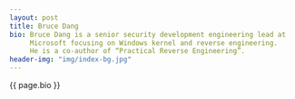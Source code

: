 ```yaml
---
layout: post
title: Bruce Dang
bio: Bruce Dang is a senior security development engineering lead at
     Microsoft focusing on Windows kernel and reverse engineering.
     He is a co-author of “Practical Reverse Engineering”.
header-img: "img/index-bg.jpg"
---
```


<p>{{ page.bio }}</p>
